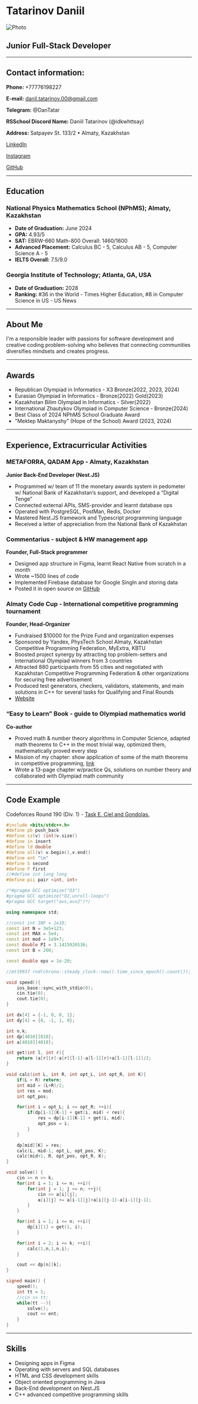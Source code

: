 # Tatarinov Daniil

![Photo](https://media.licdn.com/dms/image/D4D03AQFtRieXvYUAQw/profile-displayphoto-shrink_400_400/0/1708682474156?e=1724889600&v=beta&t=JHxPiU1HfBSf8pl6rZoYCxY1OabK_XogG3VADnUn8SU)

## Junior Full-Stack Developer

***

## Contact information:

**Phone:** +77776198227

**E-mail:** danil.tatarinov.00@gmail.com

**Telegram:** @DanTatar

**RSSchool Discord Name:** Daniil Tatarinov (@idkwhttsay)

**Address:** Satpayev St. 133/2 • Almaty, Kazakhstan

[LinkedIn](https://www.linkedin.com/in/daniil-tatarinov-a463712a0/)

[Instagram](https://www.instagram.com/tatarinov.danil/)

[GitHub](https://github.com/idkwhttsay)

***

## Education

### National Physics Mathematics School (NPhMS); Almaty, Kazakhstan
* **Date of Graduation:** June 2024
* **GPA:** 4.93/5
* **SAT:** EBRW-660 Math-800 Overall: 1460/1600
* **Advanced Placement:** Calculus BC - 5, Calculus AB - 5, Computer Science A - 5
* **IELTS Overall:** 7.5/9.0

### Georgia Institute of Technology;  Atlanta, GA, USA
* **Date of Graduation:** 2028
* **Ranking:** #36 in the World - Times Higher Education, #8 in Computer Science in US - US News

***

## About Me
I'm a responsible leader with passions for software development and creative coding problem-solving who believes that connecting communities diversifies mindsets and creates progress.

***

## Awards
* Republican Olympiad in Informatics - X3 Bronze(2022, 2023, 2024)
* Eurasian Olympiad in Informatics - Bronze(2022) Gold(2023)
* Kazakhstan Bilim Olympiad in Informatics - Silver(2022)
* International Zhautykov Olympiad in Computer Science - Bronze(2024)
* Best Class of 2024 NPhMS School Graduate Award
* "Mektep Maktanyshy" (Hope of the School) Award (2023, 2024)

***

## Experience, Extracurricular Activities

### METAFORRA, QADAM App - Almaty, Kazakhstan
**Junior Back-End Developer (Nest.JS)**

* Programmed w/ team of 11 the monetary awards system in pedometer w/ National Bank of Kazakhstan’s support, and developed a “Digital Tenge”
* Connected external APIs, SMS-provider and learnt database ops
* Operated with PostgreSQL, PostMan, Redis, Docker
* Mastered Nest.JS framework and Typescript programming language
* Received a letter of appreciation from the National Bank of Kazakhstan

### Commentarius - subject & HW management app
**Founder, Full-Stack programmer**

* Designed app structure in Figma, learnt React Native from scratch in a month
* Wrote ~1500 lines of code
* Implemented Firebase database for Google SingIn and storing data
* Posted it in open source on [GitHub](https://github.com/idkwhttsay/Commentarius.git)

### Almaty Code Cup - International competitive programming tournament
**Founder, Head-Organizer**

* Fundraised $10000 for the Prize Fund and organization expenses
* Sponsored by Yandex, PhysTech School Almaty, Kazakhstan Competitive Programming Federation, MyExtra, KBTU
* Boosted project synergy by attracting top problem-setters and International Olympiad winners from 3 countries
* Attracted 880 participants from 55 cities and negotiated with Kazakhstan Competitive Programming Federation & other organizations for securing free advertisement
* Produced test generators, checkers, validators, statements, and main solutions in C++ for several tasks for Qualifying and Final Rounds
* [Website](https://acc.bc-pf.org/)

### “Easy to Learn” Book - guide to Olympiad mathematics world
**Co-author**

* Proved math & number theory algorithms in Computer Science, adapted math theorems to C++ in the most trivial way, optimized them, mathematically proved every step
* Mission of my chapter: show application of some of the math theorems in competitive programming, [link](https://shorturl.at/hlNRV)
* Wrote a 13-page chapter w/practice Qs, solutions on number theory and collaborated with Olympiad math community

***

## Code Example

Codeforces Round 190 (Div. 1) - [Task E. Ciel and Gondolas.](https://codeforces.com/problemset/problem/321/E?locale=en)

``` C++
#include <bits/stdc++.h>
#define pb push_back
#define sz(v) (int)v.size()
#define in insert
#define ld double
#define all(v) v.begin(),v.end()
#define ent "\n"
#define S second
#define F first
//#define int long long
#define pii pair <int, int>

/*#pragma GCC optimize("O3")
#pragma GCC optimize("O2,unroll-loops")
#pragma GCC target("avx,avx2")*/

using namespace std;

//const int INF = 1e18;
const int N = 3e5+123;
const int MAX = 5e4;
const int mod = 1e9+7;
const double PI = 3.1415926536;
const int B = 260;

const double eps = 1e-20;

//mt19937 rnd(chrono::steady_clock::now().time_since_epoch().count());

void speed(){
    ios_base::sync_with_stdio(0);
    cin.tie(0);
    cout.tie(0);
}

int dx[4] = {-1, 0, 0, 1};
int dy[4] = {0, -1, 1, 0};

int n,k;
int dp[4010][810];
int a[4010][4010];

int get(int l, int r){
    return (a[r][r]-a[r][l-1]-a[l-1][r]+a[l-1][l-1])/2;
}

void calc(int L, int R, int opt_L, int opt_R, int K){
    if(L > R) return;
    int mid = (L+R)/2;
    int res = mod;
    int opt_pos;

    for(int i = opt_L; i <= opt_R; ++i){
        if(dp[i-1][K-1] + get(i, mid) < res){
            res = dp[i-1][K-1] + get(i, mid);
            opt_pos = i;
        }
    }

    dp[mid][K] = res;
    calc(L, mid-1, opt_L, opt_pos, K);
    calc(mid+1, R, opt_pos, opt_R, K);
}

void solve() {
    cin >> n >> k;
    for(int i = 1; i <= n; ++i){
        for(int j = 1; j <= n; ++j){
            cin >> a[i][j];
            a[i][j] += a[i-1][j]+a[i][j-1]-a[i-1][j-1];
        }
    }

    for(int i = 1; i <= n; ++i){
        dp[i][1] = get(1, i);
    }

    for(int i = 2; i <= k; ++i){
        calc(1,n,1,n,i);
    }

    cout << dp[n][k];
}

signed main() {
    speed();
    int tt = 1;
    //cin >> tt;
    while(tt --){
        solve();
        cout << ent;
    }
}
```

***

## Skills

* Designing apps in Figma
* Operating with servers and SQL databases
* HTML and CSS development skills
* Object oriented programming in Java
* Back-End development on Nest.JS
* C++ advanced competitive programming skills